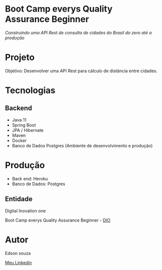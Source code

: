 # Boot Camp everys Quality Assurance Beginner

*Construindo uma API Rest de consulta de cidades do Brasil do zero até a produção*

# Projeto

Objetivo: Desenvolver uma API Rest para cálculo de distância entre cidades. 

# Tecnologias

## Backend

* Java 11
* Spring Boot
* JPA / Hibernate
* Maven
* Docker
* Banco de Dados Postgres  (Ambiente de desenvolvimento e produção)

# Produção

- Back end: Heroku
- Banco de Dados: Postgres


## Entidade

Digital Inovation one 

Boot Camp everys Quality Assurance Beginner - [DIO](https://digitalinnovation.one/sign-up?ref=8EJE9QGVQT)


# Autor
Edson souza

[Meu Linkedin](https://www.linkedin.com/in/edsonfrs/)





